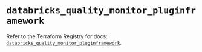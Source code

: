 # `databricks_quality_monitor_pluginframework`

Refer to the Terraform Registry for docs: [`databricks_quality_monitor_pluginframework`](https://registry.terraform.io/providers/databricks/databricks/1.55.0/docs/resources/quality_monitor_pluginframework).
